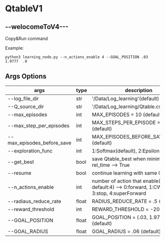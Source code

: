 # QtableV1

## --welocomeToV4--- ##

Copy&Run command

Example:

```terminal
python3 learning_node.py --n_actions_enable 4 --GOAL_POSITION .03  1.9777  .0
```

## Args Options

|args |type|description|
|-----|--|---------|
--log_file_dir| str | '/Data/Log_learning'(default)
--Q_source_dir| str | '/Data/Log_learning/Qtable.csv'(default)
--max_episodes| int | MAX_EPISODES = 10 (default)
--max_step_per_episodes| int| MAX_STEPS_PER_EPISODE = 500 (default)
--max_episodes_before_save| int|MAX_EPISODES_BEFORE_SAVE = 5 (default)
--exploration_func| int|1:Softmax(default), 2:Epsilon greedy
--get_best | bool| save Qtable_best  when minimize rel_time --> True | False
--resume | bool| continue learning with same Qtable True | False
--n_actions_enable| int | number of action that enable(3-5  default:4) --> 0:forward, 1:CW, 2:CCW, 3:stop, 4:superForward
--radiaus_reduce_rate| float  | RADIUS_REDUCE_RATE = .5 (default)
--reward_threshold| int | REWARD_THRESHOLD =  -200 (default)
--GOAL_POSITION| float | GOAL_POSITION = (.03, 1.9777, .0)  (default)
--GOAL_RADIUS| float | GOAL_RADIUS = .06 (default)
